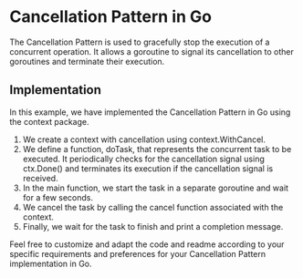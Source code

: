 # Cancellation Pattern in Go
The Cancellation Pattern is used to gracefully stop the execution of a concurrent operation. It allows a goroutine to signal its cancellation to other goroutines and terminate their execution.

## Implementation
In this example, we have implemented the Cancellation Pattern in Go using the context package.

1. We create a context with cancellation using context.WithCancel.
2. We define a function, doTask, that represents the concurrent task to be executed. It periodically checks for the cancellation signal using ctx.Done() and terminates its execution if the cancellation signal is received.
3. In the main function, we start the task in a separate goroutine and wait for a few seconds.
4. We cancel the task by calling the cancel function associated with the context.
5. Finally, we wait for the task to finish and print a completion message.

Feel free to customize and adapt the code and readme according to your specific requirements and preferences for your Cancellation Pattern implementation in Go.